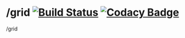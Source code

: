 /grid [![Build Status](https://travis-ci.org/andrewmcwatters/grid.svg)](https://travis-ci.org/andrewmcwatters/grid) [![Codacy Badge](https://www.codacy.com/project/badge/fef92165736d49c98048576bce394f00)](https://www.codacy.com/public/andrewmcwatters/grid)
=====

/grid
